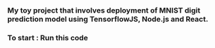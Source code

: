 ### My toy project that involves deployment of MNIST digit prediction model using TensorflowJS, Node.js and React.


### To start : Run this code 


